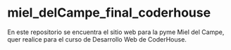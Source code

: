 # miel_delCampe_final_coderhouse
 En este repositorio se encuentra el sitio web para la pyme Miel del Campe, quer realice para el curso de Desarrollo Web de CoderHouse.
